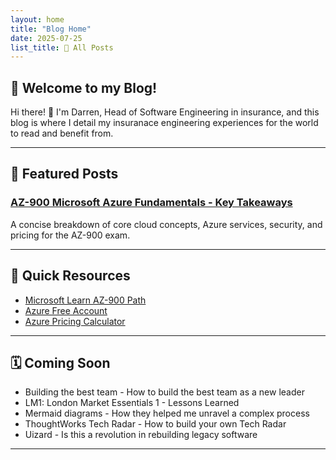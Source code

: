 ```yaml
---
layout: home
title: "Blog Home"
date: 2025-07-25
list_title: 🔁 All Posts
---
```


## 🌟 Welcome to my Blog!

Hi there! 👋 I'm Darren, Head of Software Engineering in insurance, and this blog is where I detail my insuranace engineering experiences for the world to read and benefit from.

---

## 📌 Featured Posts

### [AZ-900 Microsoft Azure Fundamentals - Key Takeaways](_posts/2025-07-25-AZ900.md)

A concise breakdown of core cloud concepts, Azure services, security, and pricing for the AZ-900 exam.

---

## 🔗 Quick Resources

- [Microsoft Learn AZ-900 Path](https://learn.microsoft.com/en-us/certifications/exams/az-900/)
- [Azure Free Account](https://azure.microsoft.com/en-us/free/)
- [Azure Pricing Calculator](https://azure.microsoft.com/en-us/pricing/calculator/)

---

## 🗓️ Coming Soon

- Building the best team - How to build the best team as a new leader
- LM1: London Market Essentials 1 - Lessons Learned
- Mermaid diagrams - How they helped me unravel a complex process
- ThoughtWorks Tech Radar - How to build your own Tech Radar
- Uizard - Is this a revolution in rebuilding legacy software

---
